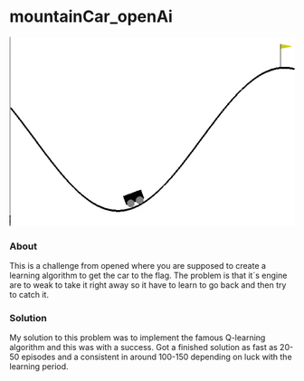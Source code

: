 # mountainCar_openAi

![](mountainCart.gif)

### About
This is a challenge from opened where you are supposed to create a learning algorithm to get the car to the flag. 
The problem is that it´s engine are to weak to take it right away so it have to learn to go back and then try to catch it.

### Solution
My solution to this problem was to implement the famous Q-learning algorithm and this was with a success. 
Got a finished solution as fast as 20-50 episodes and a consistent in around 100-150 depending on luck with the learning period. 
